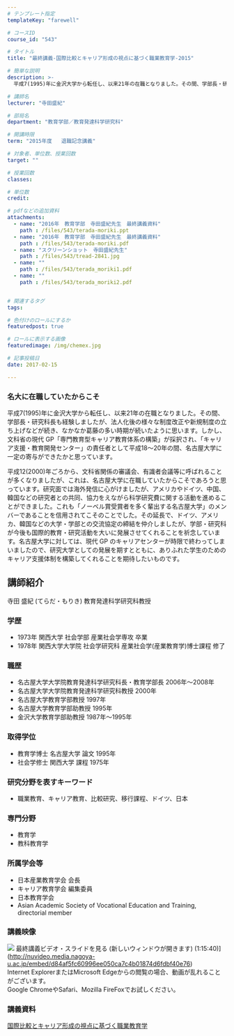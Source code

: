 ```yaml
---
# テンプレート指定
templateKey: "farewell"

# コースID
course_id: "543"

# タイトル
title: "最終講義-国際比較とキャリア形成の視点に基づく職業教育学-2015"

# 簡単な説明
description: >-
  平成7(1995)年に金沢大学から転任し、以来21年の在職となりました。その間、学部長・研究科長も経験しましたが、法人化後の様々な制度改正や新規制度の立ち上げなどが続き、なかなか葛藤の多い時期が続...

# 講師名
lecturer: "寺田盛紀"

# 部局名
department: "教育学部／教育発達科学研究科"

# 開講時限
term: "2015年度	退職記念講義"

# 対象者、単位数、授業回数
target: ""

# 授業回数
classes: 

# 単位数
credit: 

# pdfなどの追加資料
attachments: 
  - name: "2016年　教育学部　寺田盛紀先生　最終講義資料" 
    path : /files/543/terada-moriki.ppt
  - name: "2016年　教育学部　寺田盛紀先生　最終講義資料" 
    path : /files/543/terada-moriki.pdf
  - name: "スクリーンショット　寺田盛紀先生" 
    path : /files/543/tread-2841.jpg
  - name: "" 
    path : /files/543/terada_moriki1.pdf
  - name: "" 
    path : /files/543/terada_moriki2.pdf


# 関連するタグ
tags:

# 色付けのロールにするか
featuredpost: true

# ロールに表示する画像
featuredimage: /img/chemex.jpg

# 記事投稿日
date: 2017-02-15

---
```

### 名大に在職していたからこそ

平成7(1995)年に金沢大学から転任し、以来21年の在職となりました。その間、学部長・研究科長も経験しましたが、法人化後の様々な制度改正や新規制度の立ち上げなどが続き、なかなか葛藤の多い時期が続いたように思います。しかし、文科省の現代 GP「専門教育型キャリア教育体系の構築」が採択され、「キャリア支援・教育開発センター」の責任者として平成18～20年の間、名古屋大学に一定の寄与ができたかと思っています。

平成12(2000)年ごろから、文科省関係の審議会、有識者会議等に呼ばれることが多くなりましたが、これは、名古屋大学に在職していたからこそであろうと思っています。研究面では海外発信に心がけましたが、アメリカやドイツ、中国、韓国などの研究者との共同、協力をえながら科学研究費に関する活動を進めることができました。これも「ノーベル賞受賞者を多く輩出する名古屋大学」のメンバーであることを信用されてこそのことでした。その延長で、ドイツ、アメリカ、韓国などの大学・学部との交流協定の締結を仲介しましたが、学部・研究科が今後も国際的教育・研究活動を大いに発展させてくれることを祈念しています。名古屋大学に対しては、現代 GP のキャリアセンターが時限で終わってしまいましたので、研究大学としての発展を期すとともに、ありふれた学生のためのキャリア支援体制を構築してくれることを期待したいものです。
## 講師紹介

寺田 盛紀 (てらだ・もりき) 教育発達科学研究科教授 

### 学歴

  * 1973年 関西大学 社会学部 産業社会学専攻 卒業
  * 1978年 関西大学大学院 社会学研究科 産業社会学(産業教育学)博士課程 修了

### 職歴

  * 名古屋大学大学院教育発達科学研究科長・教育学部長 2006年〜2008年
  * 名古屋大学大学院教育発達科学研究科教授 2000年
  * 名古屋大学教育学部教授 1997年
  * 名古屋大学教育学部助教授 1995年
  * 金沢大学教育学部助教授 1987年〜1995年

### 取得学位

  * 教育学博士 名古屋大学 論文 1995年
  * 社会学修士 関西大学 課程 1975年

### 研究分野を表すキーワード

  * 職業教育、キャリア教育、比較研究、移行課程、ドイツ、日本

### 専門分野

  * 教育学
  * 教科教育学

### 所属学会等

  * 日本産業教育学会 会長
  * キャリア教育学会 編集委員
  * 日本教育学会
  * Asian Academic Society of Vocational Education and Training, directorial member
### 講義映像


![](/files/543/tread-2841.jpg) 最終講義ビデオ・スライドを見る (新しいウィンドウが開きます) (1:15:40)](http://nuvideo.media.nagoya-u.ac.jp/embed/d84af5fc60996ee050ca7c4b01874d6fdbf40e76)  
Internet ExplorerまたはMicrosoft Edgeからの閲覧の場合、動画が乱れることがございます。  
Google ChromeやSafari、Mozilla FireFoxでお試しください。 

### 講義資料


[国際比較とキャリア形成の視点に基づく職業教育学](/files/543/terada_moriki2.pdf) 
